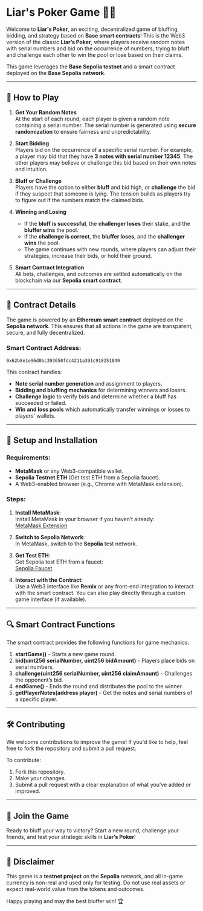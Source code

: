 # Liar's Poker Game 🎲💸

Welcome to **Liar's Poker**, an exciting, decentralized game of bluffing, bidding, and strategy based on **Base smart contracts**! This is the Web3 version of the classic **Liar’s Poker**, where players receive random notes with serial numbers and bid on the occurrence of numbers, trying to bluff and challenge each other to win the pool or lose based on their claims.

This game leverages the **Base Sepolia testnet** and a smart contract deployed on the **Base Sepolia network**.

---

## 🚀 **How to Play**

1. **Get Your Random Notes**  
   At the start of each round, each player is given a random note containing a serial number. The serial number is generated using **secure randomization** to ensure fairness and unpredictability.

2. **Start Bidding**  
   Players bid on the occurrence of a specific serial number. For example, a player may bid that they have **3 notes with serial number 12345**. The other players may believe or challenge this bid based on their own notes and intuition.

3. **Bluff or Challenge**  
   Players have the option to either **bluff** and bid high, or **challenge** the bid if they suspect that someone is lying. The tension builds as players try to figure out if the numbers match the claimed bids.

4. **Winning and Losing**  
   - If the **bluff is successful**, the **challenger loses** their stake, and the **bluffer wins** the pool.
   - If the **challenge is correct**, the **bluffer loses**, and the **challenger wins** the pool.
   - The game continues with new rounds, where players can adjust their strategies, increase their bids, or hold their ground.

5. **Smart Contract Integration**  
   All bets, challenges, and outcomes are settled automatically on the blockchain via our **Sepolia smart contract**.

---

## 📜 **Contract Details**

The game is powered by an **Ethereum smart contract** deployed on the **Sepolia network**. This ensures that all actions in the game are transparent, secure, and fully decentralized.

### Smart Contract Address:  
```
0x62b8e1e96d0bc393650fdc4211a391c918251049
```

This contract handles:
- **Note serial number generation** and assignment to players.
- **Bidding and bluffing mechanics** for determining winners and losers.
- **Challenge logic** to verify bids and determine whether a bluff has succeeded or failed.
- **Win and loss pools** which automatically transfer winnings or losses to players' wallets.

---

## 🔧 **Setup and Installation**

### Requirements:
- **MetaMask** or any Web3-compatible wallet.
- **Sepolia Testnet ETH** (Get test ETH from a Sepolia faucet).
- A Web3-enabled browser (e.g., Chrome with MetaMask extension).

### Steps:
1. **Install MetaMask**:  
   Install MetaMask in your browser if you haven’t already:  
   [MetaMask Extension](https://metamask.io/download.html)
   
2. **Switch to Sepolia Network**:  
   In MetaMask, switch to the **Sepolia** test network.

3. **Get Test ETH**:  
   Get Sepolia test ETH from a faucet:  
   [Sepolia Faucet](https://faucet.sepolia.dev/)

4. **Interact with the Contract**:  
   Use a Web3 interface like **Remix** or any front-end integration to interact with the smart contract. You can also play directly through a custom game interface (if available).

---

## 🔍 **Smart Contract Functions**

The smart contract provides the following functions for game mechanics:

1. **startGame()** - Starts a new game round.
2. **bid(uint256 serialNumber, uint256 bidAmount)** - Players place bids on serial numbers.
3. **challenge(uint256 serialNumber, uint256 claimAmount)** - Challenges the opponent’s bid.
4. **endGame()** - Ends the round and distributes the pool to the winner.
5. **getPlayerNotes(address player)** - Get the notes and serial numbers of a specific player.

---

## 🛠 **Contributing**

We welcome contributions to improve the game! If you'd like to help, feel free to fork the repository and submit a pull request.

To contribute:
1. Fork this repository.
2. Make your changes.
3. Submit a pull request with a clear explanation of what you’ve added or improved.

---

## 🎉 **Join the Game**

Ready to bluff your way to victory? Start a new round, challenge your friends, and test your strategic skills in **Liar’s Poker**! 

---

## 📜 **Disclaimer**

This game is a **testnet project** on the **Sepolia** network, and all in-game currency is non-real and used only for testing. Do not use real assets or expect real-world value from the tokens and outcomes.

Happy playing and may the best bluffer win! 🏆
